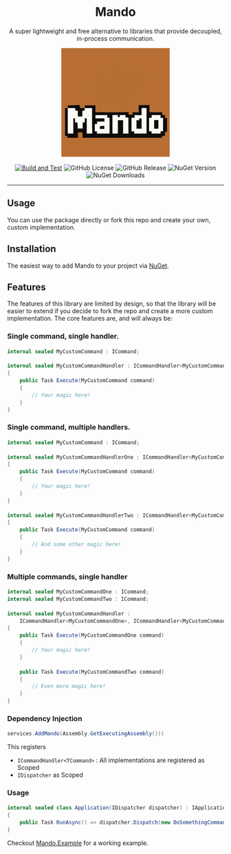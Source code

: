 
<div align="center">

[//]: # (You must have a lf before the markdown element when inside a block for it to work: https://stackoverflow.com/questions/29368902/how-can-i-wrap-my-markdown-in-an-html-div)
# Mando
A super lightweight and free alternative to libraries that provide
decoupled, in-process communication.

<img src="./mando.png" width="50%">

[![Build and Test](https://github.com/henningtandberg/Mando/actions/workflows/build-test.yml/badge.svg)](https://github.com/henningtandberg/Mando/actions/workflows/build-test.yml)
![GitHub License](https://img.shields.io/github/license/henningtandberg/Mando)
![GitHub Release](https://img.shields.io/github/v/release/henningtandberg/Mando)
![NuGet Version](https://img.shields.io/nuget/v/Mando)
![NuGet Downloads](https://img.shields.io/nuget/dt/Mando)

</div>

<hr>

## Usage
You can use the package directly or fork this repo and create your own,
custom implementation.

## Installation
The easiest way to add Mando to your project via [NuGet](https://www.nuget.org/packages/Mando).

## Features
The features of this library are limited by design, so that the library will
be easier to extend if you decide to fork the repo and create a more custom
implementation. The core features are, and will always be:

### Single command, single handler.
```csharp
internal sealed MyCustomCommand : ICommand;

internal sealed MyCustomCommandHandler : ICommandHandler<MyCustomCommand>
{
    public Task Execute(MyCustomCommand command)
    {
        // Your magic here!
    }
}
```

### Single command, multiple handlers.
```csharp
internal sealed MyCustomCommand : ICommand;

internal sealed MyCustomCommandHandlerOne : ICommandHandler<MyCustomCommand>
{
    public Task Execute(MyCustomCommand command)
    {
        // Your magic here!
    }
}

internal sealed MyCustomCommandHandlerTwo : ICommandHandler<MyCustomCommand>
{
    public Task Execute(MyCustomCommand command)
    {
        // And some other magic here!
    }
}
```

### Multiple commands, single handler

```csharp
internal sealed MyCustomCommandOne : ICommand;
internal sealed MyCustomCommandTwo : ICommand;

internal sealed MyCustomCommandHandler :
    ICommandHandler<MyCustomCommandOne>, ICommandHandler<MyCustomCommandTwo>
{
    public Task Execute(MyCustomCommandOne command)
    {
        // Your magic here!
    }
    
    public Task Execute(MyCustomCommandTwo command)
    {
        // Even more magic here!
    }
}
```

### Dependency Injection
```csharp
services.AddMando(Assembly.GetExecutingAssembly()))
```

This registers
- `ICommandHandler<TCommand>` : All implementations are registered as Scoped
- `IDispatcher` as Scoped

### Usage
```csharp
internal sealed class Application(IDispatcher dispatcher) : IApplication
{
    public Task RunAsync() => dispatcher.Dispatch(new DoSomethingCommand());
}
```

Checkout [Mando.Example](https://github.com/henningtandberg/Mando/tree/main/Mando/Mando.Exmaple) for a working example.
